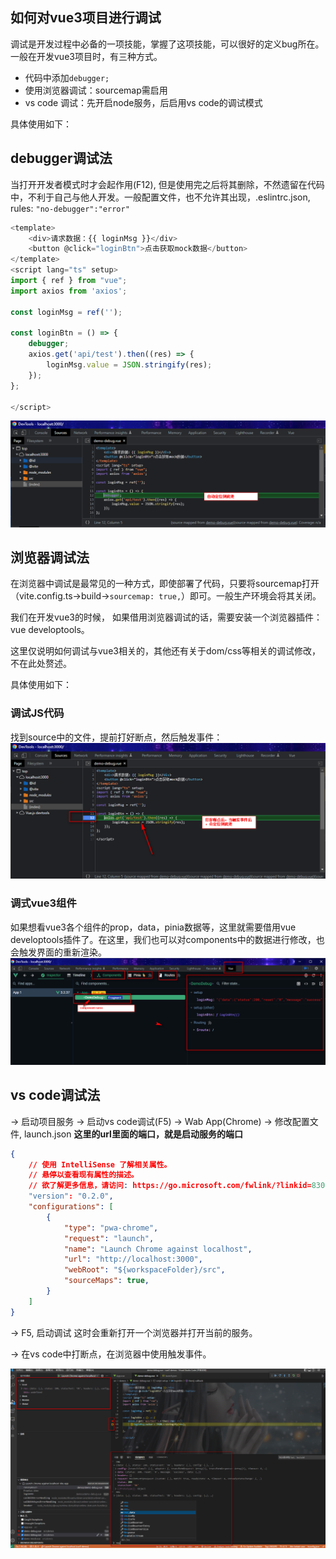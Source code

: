 ## 如何对vue3项目进行调试
调试是开发过程中必备的一项技能，掌握了这项技能，可以很好的定义bug所在。一般在开发vue3项目时，有三种方式。
* 代码中添加```debugger;```
* 使用浏览器调试：sourcemap需启用
* vs code 调试：先开启node服务，后启用vs code的调试模式

具体使用如下：
## debugger调试法
当打开开发者模式时才会起作用(F12), 但是使用完之后将其删除，不然遗留在代码中，不利于自己与他人开发。一般配置文件，也不允许其出现，.eslintrc.json, rules: ```"no-debugger":"error"```

```javascript
<template>
    <div>请求数据：{{ loginMsg }}</div>
    <button @click="loginBtn">点击获取mock数据</button>
</template>
<script lang="ts" setup>
import { ref } from "vue";
import axios from 'axios';

const loginMsg = ref('');

const loginBtn = () => {
    debugger;
    axios.get('api/test').then((res) => {
        loginMsg.value = JSON.stringify(res);
    });
};

</script>
```
![](./assets/debugger-1.png)

## 浏览器调试法
在浏览器中调试是最常见的一种方式，即使部署了代码，只要将sourcemap打开（vite.config.ts->build->```sourcemap: true,```）即可。一般生产环境会将其关闭。

我们在开发vue3的时候， 如果借用浏览器调试的话，需要安装一个浏览器插件：vue developtools。

这里仅说明如何调试与vue3相关的，其他还有关于dom/css等相关的调试修改，不在此处赘述。

具体使用如下：
### 调试JS代码
找到source中的文件，提前打好断点，然后触发事件：
![](./assets/debugger-2.png)

### 调式vue3组件
如果想看vue3各个组件的prop，data，pinia数据等，这里就需要借用vue developtools插件了。在这里，我们也可以对components中的数据进行修改，也会触发界面的重新渲染。
![](./assets/debugger-3.png)

## vs code调试法
 &rarr; 启动项目服务
 &rarr; 启动vs code调试(F5)
 &rarr; Wab App(Chrome) 
 &rarr; 修改配置文件, launch.json
 **这里的url里面的端口，就是启动服务的端口**
```json
{
    // 使用 IntelliSense 了解相关属性。 
    // 悬停以查看现有属性的描述。
    // 欲了解更多信息，请访问: https://go.microsoft.com/fwlink/?linkid=830387
    "version": "0.2.0",
    "configurations": [
        {
            "type": "pwa-chrome",
            "request": "launch",
            "name": "Launch Chrome against localhost",
            "url": "http://localhost:3000",
            "webRoot": "${workspaceFolder}/src",
            "sourceMaps": true,
        }
    ]
}
```
 &rarr; F5, 启动调试
这时会重新打开一个浏览器并打开当前的服务。

 &rarr; 在vs code中打断点，在浏览器中使用触发事件。

 ![](./assets/debugger-4.png)